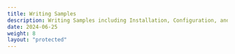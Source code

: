 ```yaml
---
title: Writing Samples
description: Writing Samples including Installation, Configuration, and Administrator guides, as well as Release Notes and a Style Guide for software products.
date: 2024-06-25
weight: 8
layout: "protected"
---
```

